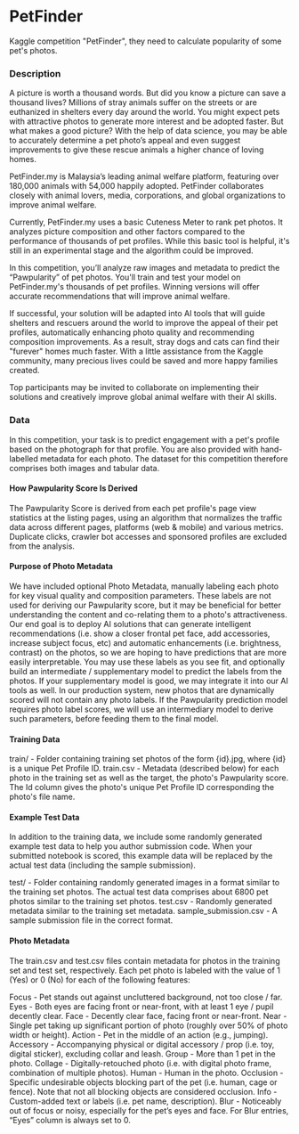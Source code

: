 # PetFinder
Kaggle competition "PetFinder", they need to calculate popularity of some pet's photos.
### Description
A picture is worth a thousand words. But did you know a picture can save a thousand lives? Millions of stray animals suffer on the streets or are euthanized in shelters every day around the world. You might expect pets with attractive photos to generate more interest and be adopted faster. But what makes a good picture? With the help of data science, you may be able to accurately determine a pet photo’s appeal and even suggest improvements to give these rescue animals a higher chance of loving homes.

PetFinder.my is Malaysia’s leading animal welfare platform, featuring over 180,000 animals with 54,000 happily adopted. PetFinder collaborates closely with animal lovers, media, corporations, and global organizations to improve animal welfare.

Currently, PetFinder.my uses a basic Cuteness Meter to rank pet photos. It analyzes picture composition and other factors compared to the performance of thousands of pet profiles. While this basic tool is helpful, it's still in an experimental stage and the algorithm could be improved.

In this competition, you’ll analyze raw images and metadata to predict the “Pawpularity” of pet photos. You'll train and test your model on PetFinder.my's thousands of pet profiles. Winning versions will offer accurate recommendations that will improve animal welfare.

If successful, your solution will be adapted into AI tools that will guide shelters and rescuers around the world to improve the appeal of their pet profiles, automatically enhancing photo quality and recommending composition improvements. As a result, stray dogs and cats can find their "furever" homes much faster. With a little assistance from the Kaggle community, many precious lives could be saved and more happy families created.

Top participants may be invited to collaborate on implementing their solutions and creatively improve global animal welfare with their AI skills.

### Data
In this competition, your task is to predict engagement with a pet's profile based on the photograph for that profile. You are also provided with hand-labelled metadata for each photo. The dataset for this competition therefore comprises both images and tabular data.

#### How Pawpularity Score Is Derived
The Pawpularity Score is derived from each pet profile's page view statistics at the listing pages, using an algorithm that normalizes the traffic data across different pages, platforms (web & mobile) and various metrics.
Duplicate clicks, crawler bot accesses and sponsored profiles are excluded from the analysis.
#### Purpose of Photo Metadata
We have included optional Photo Metadata, manually labeling each photo for key visual quality and composition parameters.
These labels are not used for deriving our Pawpularity score, but it may be beneficial for better understanding the content and co-relating them to a photo's attractiveness. Our end goal is to deploy AI solutions that can generate intelligent recommendations (i.e. show a closer frontal pet face, add accessories, increase subject focus, etc) and automatic enhancements (i.e. brightness, contrast) on the photos, so we are hoping to have predictions that are more easily interpretable.
You may use these labels as you see fit, and optionally build an intermediate / supplementary model to predict the labels from the photos. If your supplementary model is good, we may integrate it into our AI tools as well.
In our production system, new photos that are dynamically scored will not contain any photo labels. If the Pawpularity prediction model requires photo label scores, we will use an intermediary model to derive such parameters, before feeding them to the final model.
#### Training Data
train/ - Folder containing training set photos of the form {id}.jpg, where {id} is a unique Pet Profile ID.
train.csv - Metadata (described below) for each photo in the training set as well as the target, the photo's Pawpularity score. The Id column gives the photo's unique Pet Profile ID corresponding the photo's file name.
#### Example Test Data
In addition to the training data, we include some randomly generated example test data to help you author submission code. When your submitted notebook is scored, this example data will be replaced by the actual test data (including the sample submission).

test/ - Folder containing randomly generated images in a format similar to the training set photos. The actual test data comprises about 6800 pet photos similar to the training set photos.
test.csv - Randomly generated metadata similar to the training set metadata.
sample_submission.csv - A sample submission file in the correct format.
#### Photo Metadata
The train.csv and test.csv files contain metadata for photos in the training set and test set, respectively. Each pet photo is labeled with the value of 1 (Yes) or 0 (No) for each of the following features:

Focus - Pet stands out against uncluttered background, not too close / far.
Eyes - Both eyes are facing front or near-front, with at least 1 eye / pupil decently clear.
Face - Decently clear face, facing front or near-front.
Near - Single pet taking up significant portion of photo (roughly over 50% of photo width or height).
Action - Pet in the middle of an action (e.g., jumping).
Accessory - Accompanying physical or digital accessory / prop (i.e. toy, digital sticker), excluding collar and leash.
Group - More than 1 pet in the photo.
Collage - Digitally-retouched photo (i.e. with digital photo frame, combination of multiple photos).
Human - Human in the photo.
Occlusion - Specific undesirable objects blocking part of the pet (i.e. human, cage or fence). Note that not all blocking objects are considered occlusion.
Info - Custom-added text or labels (i.e. pet name, description).
Blur - Noticeably out of focus or noisy, especially for the pet’s eyes and face. For Blur entries, “Eyes” column is always set to 0.

